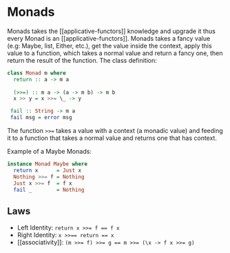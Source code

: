 # Monads

Monads takes the [[applicative-functors]] knowledge and upgrade it thus every Monad is an [[applicative-functors]]. Monads takes a fancy value (e.g: Maybe, list, Either, etc.), get the value inside the context, apply this value to a function, which takes a normal value and return a fancy one, then return the result of the function. The class definition:

```haskell
class Monad m where
  return :: a -> m a
  
  (>>=) :: m a -> (a -> m b) -> m b
  x >> y = x >>= \_ -> y

 fail :: String -> m a 
 fail msg = error msg
```

The function `>>=` takes a value with a context (a monadic value) and feeding it to a function that takes a normal value and returns one that has context. 

Example of a Maybe Monads:

```haskell
instance Monad Maybe where
  return x      = Just x
  Nothing >>= f = Nothing
  Just x >>= f  = f x
  fail _        = Nothing
```

## Laws

- Left Identity:  `return x >>= f == f x`
- Right Identity: `x >>== return == x`
- [[associativity]]: `(m >>= f) >>= g == m >>= (\x -> f x >>= g)`